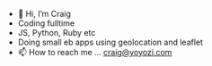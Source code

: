 - 👋 Hi, I’m Craig
- Coding fulltime
- JS, Python, Ruby etc
- Doing small eb apps using geolocation and leaflet
- 📫 How to reach me ... craig@yoyozi.com

<!---
yoyozi/yoyozi is a ✨ special ✨ repository because its `README.md` (this file) appears on your GitHub profile.
You can click the Preview link to take a look at your changes.
--->
